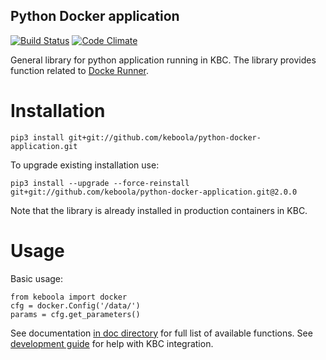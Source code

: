 Python Docker application
-----------------

[![Build Status](https://travis-ci.org/keboola/python-docker-application.svg?branch=master)](https://travis-ci.org/keboola/python-docker-application)
[![Code Climate](https://codeclimate.com/github/keboola/python-docker-application/badges/gpa.svg)](https://codeclimate.com/github/keboola/python-docker-application)

General library for python application running in KBC. The library provides function related to [Docke Runner](https://github.com/keboola/docker-bundle).

Installation
===============

```
pip3 install git+git://github.com/keboola/python-docker-application.git
```

To upgrade existing installation use:

```
pip3 install --upgrade --force-reinstall git+git://github.com/keboola/python-docker-application.git@2.0.0
```

Note that the library is already installed in production containers in KBC.


Usage
============
Basic usage:
```
from keboola import docker
cfg = docker.Config('/data/')
params = cfg.get_parameters()
```

See documentation [in doc directory](https://github.com/keboola/python-docker-application/tree/master/doc) for full list of available functions. See [development guide](http://developers.keboola.com/extend/custom-science/python/) for help with KBC integration.
